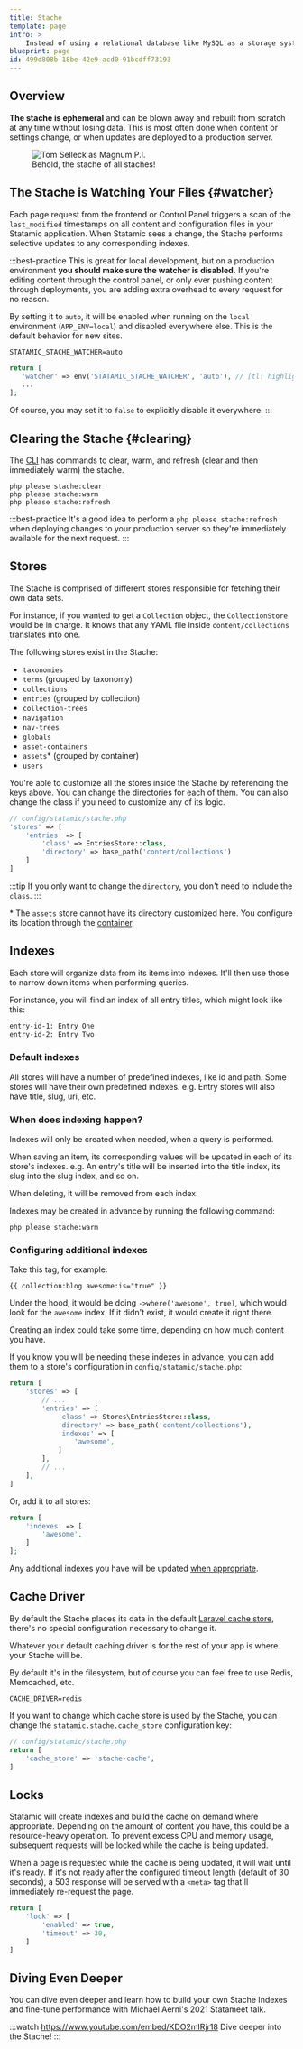 ```yaml
---
title: Stache
template: page
intro: >
    Instead of using a relational database like MySQL as a storage system, Statamic aggregates the data in your content files into an efficient, index-based system and stores it in Laravel's application cache. We call this the "stache", and we like to make mustache jokes about it.
blueprint: page
id: 499d808b-18be-42e9-acd0-91bcdff73193
---
```

## Overview

**The stache is ephemeral** and can be blown away and rebuilt from scratch at any time without losing data. This is most often done when content or settings change, or when updates are deployed to a production server.

<figure class='bg-mint'>
    <img src="/img/tom-selleck-lg.jpg" alt="Tom Selleck as Magnum P.I.">
    <figcaption>Behold, the stache of all staches!</figcaption>
</figure>

## The Stache is Watching Your Files {#watcher}

Each page request from the frontend or Control Panel triggers a scan of the `last_modified` timestamps on all content and configuration files in your Statamic application. When Statamic sees a change, the Stache performs selective updates to any corresponding indexes.

:::best-practice
This is great for local development, but on a production environment **you should make sure the watcher is disabled.** If you're editing content through the control panel, or only ever pushing content through deployments, you are adding extra overhead to every request for no reason.

By setting it to `auto`, it will be enabled when running on the `local` environment (`APP_ENV=local`) and disabled everywhere else. This is the default behavior for new sites.

``` env
STATAMIC_STACHE_WATCHER=auto
```

``` php
return [
   'watcher' => env('STATAMIC_STACHE_WATCHER', 'auto'), // [tl! highlight]
   ...
];
```

Of course, you may set it to `false` to explicitly disable it everywhere.
:::

## Clearing the Stache {#clearing}

The [CLI](/cli) has commands to clear, warm, and refresh (clear and then immediately warm) the stache.

``` shell
php please stache:clear
php please stache:warm
php please stache:refresh
```

:::best-practice
It's a good idea to perform a `php please stache:refresh` when deploying changes to your production server so they're immediately available for the next request.
:::

## Stores

The Stache is comprised of different stores responsible for fetching their own data sets.

For instance, if you wanted to get a `Collection` object, the `CollectionStore` would be in charge. It knows that any YAML file inside `content/collections` translates into one.

The following stores exist in the Stache:

- `taxonomies`
- `terms` (grouped by taxonomy)
- `collections`
- `entries` (grouped by collection)
- `collection-trees`
- `navigation`
- `nav-trees`
- `globals`
- `asset-containers`
- `assets`* (grouped by container)
- `users`

You're able to customize all the stores inside the Stache by referencing the keys above. You can change the directories for each of them. You can also change the class if you need to customize any of its logic.

```php
// config/statamic/stache.php
'stores' => [
    'entries' => [
        'class' => EntriesStore::class,
        'directory' => base_path('content/collections')
    ]
]
```

:::tip
If you only want to change the `directory`, you don't need to include the `class`.
:::

\* The `assets` store cannot have its directory customized here. You configure its location through the [container](/assets#containers).

## Indexes

Each store will organize data from its items into indexes. It'll then use those to narrow down items when performing queries.

For instance, you will find an index of all entry titles, which might look like this:

``` txt
entry-id-1: Entry One
entry-id-2: Entry Two
```

### Default indexes

All stores will have a number of predefined indexes, like id and path. Some stores will have their own predefined indexes. e.g. Entry stores will also have title, slug, uri, etc.

### When does indexing happen?

Indexes will only be created when needed, when a query is performed.

When saving an item, its corresponding values will be updated in each of its store's indexes.
e.g. An entry's title will be inserted into the title index, its slug into the slug index, and so on.

When deleting, it will be removed from each index.

Indexes may be created in advance by running the following command:

``` shell
php please stache:warm
```

### Configuring additional indexes

Take this tag, for example:

```
{{ collection:blog awesome:is="true" }}
```

Under the hood, it would be doing `->where('awesome', true)`, which would look for the `awesome` index. If it didn't exist, it would create it right there.

Creating an index could take some time, depending on how much content you have.

If you know you will be needing these indexes in advance, you can add them to a store's configuration in `config/statamic/stache.php`:

``` php
return [
    'stores' => [
        // ...
        'entries' => [
            'class' => Stores\EntriesStore::class,
            'directory' => base_path('content/collections'),
            'indexes' => [
                'awesome',
            ]
        ],
        // ...
    ],
]
```

Or, add it to all stores:

``` php
return [
    'indexes' => [
        'awesome',
    ]
];
```

Any additional indexes you have will be updated [when appropriate](#when-does-indexing-happen).

## Cache Driver

By default the Stache places its data in the default [Laravel cache store](https://laravel.com/docs/cache#configuration), there's no special configuration necessary to change it.

Whatever your default caching driver is for the rest of your app is where your Stache will be.

By default it's in the filesystem, but of course you can feel free to use Redis, Memcached, etc.

``` env
CACHE_DRIVER=redis
```

If you want to change which cache store is used by the Stache, you can change the `statamic.stache.cache_store` configuration key:

```php
// config/statamic/stache.php
return [
    'cache_store' => 'stache-cache',
]
```

## Locks

Statamic will create indexes and build the cache on demand where appropriate. Depending on the amount of content you have, this
could be a resource-heavy operation. To prevent excess CPU and memory usage, subsequent requests will be locked while the cache is being updated.

When a page is requested while the cache is being updated, it will wait until it's ready. If it's not ready after the configured timeout
length (default of 30 seconds), a 503 response will be served with a `<meta>` tag that'll immediately re-request the page.

``` php
return [
    'lock' => [
        'enabled' => true,
        'timeout' => 30,
    ]
]
```

## Diving Even Deeper

You can dive even deeper and learn how to build your own Stache Indexes and fine-tune performance with Michael Aerni's 2021 Statameet talk.

:::watch https://www.youtube.com/embed/KDO2mIRjr18
Dive deeper into the Stache!
:::
